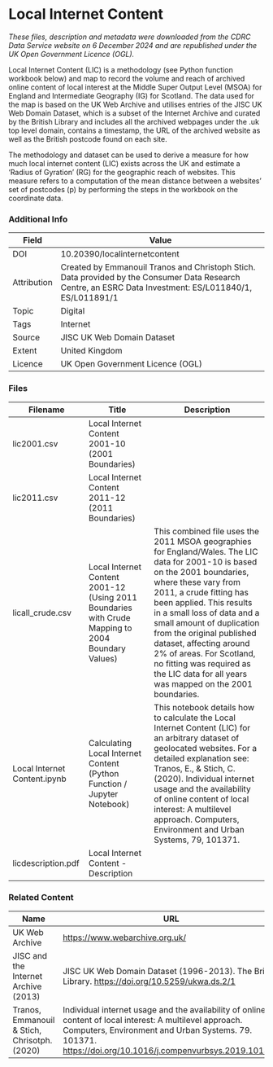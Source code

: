 # Local Internet Content

_These files, description and metadata were downloaded from the CDRC Data Service website on 6 December 2024 and are republished under the UK Open Government Licence (OGL)._

Local Internet Content (LIC) is a methodology (see Python function workbook below) and map to record the volume and reach of archived online content of local interest at the Middle Super Output Level (MSOA) for England and Intermediate Geography (IG) for Scotland. The data used for the map is based on the UK Web Archive and utilises entries of the JISC UK Web Domain Dataset, which is a subset of the Internet Archive and curated by the British Library and includes all the archived webpages under the .uk top level domain, contains a timestamp, the URL of the archived website as well as the British postcode found on each site.

The methodology and dataset can be used to derive a measure for how much local internet content (LIC) exists across the UK and estimate a ‘Radius of Gyration’ (RG) for the geographic reach of websites. This measure refers to a computation of the mean distance between a websites’ set of postcodes (p) by performing the steps in the workbook on the coordinate data.

### Additional Info

| Field |	Value |
| --- | --- |
| DOI | 10.20390/localinternetcontent |
| Attribution | Created by Emmanouil Tranos and Christoph Stich. Data provided by the Consumer Data Research Centre, an ESRC Data Investment: ES/L011840/1, ES/L011891/1 |
| Topic | Digital |
| Tags | Internet |
| Source | JISC UK Web Domain Dataset |
| Extent | United Kingdom |
| Licence | UK Open Government Licence (OGL) |

### Files

| Filename | Title | Description |
| --- | --- | --- |
| lic2001.csv | Local Internet Content 2001-10 (2001 Boundaries)
| lic2011.csv | Local Internet Content 2011-12 (2011 Boundaries)
| licall_crude.csv | Local Internet Content 2001-12 (Using 2011 Boundaries with Crude Mapping to 2004 Boundary Values) | This combined file uses the 2011 MSOA geographies for England/Wales. The LIC data for 2001-10 is based on the 2001 boundaries, where these vary from 2011, a crude fitting has been applied. This results in a small loss of data and a small amount of duplication from the original published dataset, affecting around 2% of areas. For Scotland, no fitting was required as the LIC data for all years was mapped on the 2001 boundaries. |
| Local Internet Content.ipynb | Calculating Local Internet Content (Python Function / Jupyter Notebook) | This notebook details how to calculate the Local Internet Content (LIC) for an arbitrary dataset of geolocated websites. For a detailed explanation see: Tranos, E., & Stich, C. (2020). Individual internet usage and the availability of online content of local interest: A multilevel approach. Computers, Environment and Urban Systems, 79, 101371. |
| licdescription.pdf | Local Internet Content - Description |

### Related Content

| Name | URL |
| --- | --- |
| UK Web Archive | https://www.webarchive.org.uk/ |
| JISC and the Internet Archive (2013) | JISC UK Web Domain Dataset (1996-2013). The British Library. https://doi.org/10.5259/ukwa.ds.2/1 |
| Tranos, Emmanouil & Stich, Chrisotph. (2020) | Individual internet usage and the availability of online content of local interest: A multilevel approach. Computers, Environment and Urban Systems. 79. 101371. https://doi.org/10.1016/j.compenvurbsys.2019.101371 |
